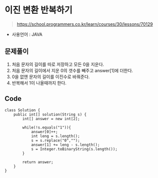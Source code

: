 # 이진 변환 반복하기
> https://school.programmers.co.kr/learn/courses/30/lessons/70129
- 사용언어 : JAVA

## 문제풀이
1. 처음 문자의 길이를 따로 저장하고 모든 0을 지운다.
2. 처음 문자의 길이에서 지운 0의 갯수를 빼주고 answer[1]에 더한다.
3. 0을 없앤 문자의 길이를 이진수로 바꿔준다.
4. 반복해서 1이 나올때까지 한다.

## Code
```
class Solution {
    public int[] solution(String s) {
        int[] answer = new int[2];
        
        while(!s.equals("1")){
            answer[0]++;
            int leng = s.length();
            s = s.replace("0","");
            answer[1] += leng - s.length();
            s = Integer.toBinaryString(s.length());
        }
        
        return answer;
    }
}
```
